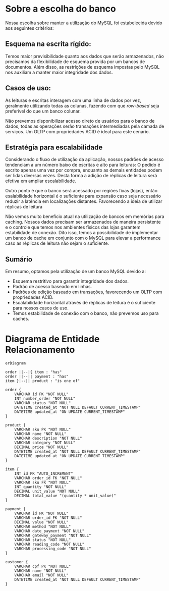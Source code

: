 # Sobre a escolha do banco

Nossa escolha sobre manter a utilização do MySQL foi estabelecida devido aos seguintes critérios:

## Esquema na escrita rígido:

Temos maior previsibilidade quanto aos dados que serão armazenados, não precisamos da flexibilidade de esquema provida por um bancos de documentos. Além disso, as restrições de esquema impostas pelo MySQL nos auxiliam a manter maior integridade dos dados.

## Casos de uso:
As leituras e escritas interagem com uma linha de dados por vez, geralmente utilizando todas as colunas, fazendo com que *row-based* seja preferível do que um banco colunar.

Não prevemos disponibilizar acesso direto de usuários para o banco de dados, todas as operações serão transações intermediadas pela camada de serviços. Um OLTP com propriedades ACID é ideal para este cenário.

## Estratégia para escalabilidade

Considerando o fluxo de utilização da aplicação, nossos padrões de acesso tendenciam a um número baixo de escritas e alto para leituras: O pedido é escrito apenas uma vez por compra, enquanto as demais entidades podem ser lidas diversas vezes. Desta forma a adição de réplicas de leitura será efetiva em ampliar escalabilidade.

Outro ponto é que o banco será acessado por regiões fixas (lojas), então esalabilidade horizontal é o suficiente para expansão caso seja necessário reduzir a latência em localizações distantes. Favorecendo a ideia de utilizar réplicas de leitura

Não vemos muito benefício atual na utilização de bancos em memórias para caching. Nossos dados precisam ser armazenados de maneira persistente e o controle que temos nos ambientes físicos das lojas garantem estabilidade de conexão. Dito isso, temos a possibilidade de implementar um banco de cache em conjunto com o MySQL para elevar a performance caso as réplicas de leitura não sejam o suficiente.

## Sumário
Em resumo, optamos pela utilização de um banco MySQL devido a:
- Esquema restritivo para garantir integridade dos dados.
- Padrão de acesso baseado em linhas.
- Padrões de edição baseado em transações, favorecendo um OLTP com propriedades ACID.
- Escalabilidade horizontal através de réplicas de leitura é o suficiente para nossos casos de uso.
- Temos estabilidade de conexão com o banco, não prevemos uso para caches.

# Diagrama de Entidade Relacionamento
```mermaid
erDiagram

order ||--|{ item : "has"
order ||--|| payment : "has"
item }|--|| product : "is one of"

order {
    VARCHAR id PK "NOT NULL"
    INT number_order "NOT NULL"
    VARCHAR status "NOT NULL"
    DATETIME created_at "NOT NULL DEFAULT CURRENT_TIMESTAMP"
    DATETIME updated_at "ON UPDATE CURRENT_TIMESTAMP"
}

product {
    VARCHAR sku PK "NOT NULL"
    VARCHAR name "NOT NULL"
    VARCHAR description "NOT NULL"
    VARCHAR category "NOT NULL"
    DECIMAL price "NOT NULL"
    DATETIME created_at "NOT NULL DEFAULT CURRENT_TIMESTAMP"
    DATETIME updated_at "ON UPDATE CURRENT_TIMESTAMP"
}

item {
    INT id PK "AUTO_INCREMENT"
    VARCHAR order_id FK "NOT NULL"
    VARCHAR sku FK "NOT NULL"
    INT quantity "NOT NULL"
    DECIMAL unit_value "NOT NULL"
    DECIMAL total_value "(quantity * unit_value)"
}

payment {
    VARCHAR id PK "NOT NULL"
    VARCHAR order_id FK "NOT NULL"
    DECIMAL value "NOT NULL"
    VARCHAR method "NOT NULL"
    VARCHAR date_payment "NOT NULL"
    VARCHAR gateway_payment "NOT NULL"
    VARCHAR status "NOT NULL"
    VARCHAR reading_code "NOT NULL"
    VARCHAR processing_code "NOT NULL"
}

customer {
    VARCHAR cpf PK "NOT NULL"
    VARCHAR name "NOT NULL"
    VARCHAR email "NOT NULL"
    DATETIME created_at "NOT NULL DEFAULT CURRENT_TIMESTAMP"
}
```